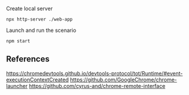 Create local server

```
npx http-server ./web-app
```


Launch and run the scenario
```
npm start
```

## References
https://chromedevtools.github.io/devtools-protocol/tot/Runtime/#event-executionContextCreated
https://github.com/GoogleChrome/chrome-launcher
https://github.com/cyrus-and/chrome-remote-interface
